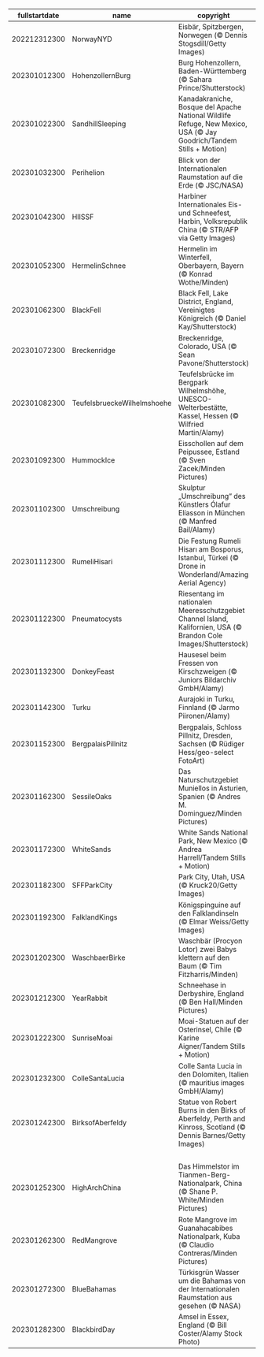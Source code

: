 |fullstartdate|name|copyright|title|image|
|--|--|--|--|--|
202212312300|NorwayNYD|Eisbär, Spitzbergen, Norwegen (© Dennis Stogsdill/Getty Images)|Nickerchen am Nordpol|![](/de-DE/2023/01/202212312300NorwayNYD.jpg)|
202301012300|HohenzollernBurg|Burg Hohenzollern, Baden-Württemberg (© Sahara Prince/Shutterstock)|Eine Burg wie aus dem Märchen|![](/de-DE/2023/01/202301012300HohenzollernBurg.jpg)|
202301022300|SandhillSleeping|Kanadakraniche, Bosque del Apache National Wildlife Refuge, New Mexico, USA (© Jay Goodrich/Tandem Stills + Motion)|Wer döst denn da?|![](/de-DE/2023/01/202301022300SandhillSleeping.jpg)|
202301032300|Perihelion|Blick von der Internationalen Raumstation auf die Erde (© JSC/NASA)|So nah und doch so fern|![](/de-DE/2023/01/202301032300Perihelion.jpg)|
202301042300|HIISSF|Harbiner Internationales Eis- und Schneefest, Harbin, Volksrepublik China (© STR/AFP via Getty Images)|Stadt aus Eis|![](/de-DE/2023/01/202301042300HIISSF.jpg)|
202301052300|HermelinSchnee|Hermelin im Winterfell, Oberbayern, Bayern (© Konrad Wothe/Minden)|Gut getarnt jagt es sich besser|![](/de-DE/2023/01/202301052300HermelinSchnee.jpg)|
202301062300|BlackFell|Black Fell, Lake District, England, Vereinigtes Königreich (© Daniel Kay/Shutterstock)|Was ist ein „Fell“?|![](/de-DE/2023/01/202301062300BlackFell.jpg)|
202301072300|Breckenridge|Breckenridge, Colorado, USA (© Sean Pavone/Shutterstock)|Winter in Colorado|![](/de-DE/2023/01/202301072300Breckenridge.jpg)|
202301082300|TeufelsbrueckeWilhelmshoehe|Teufelsbrücke im Bergpark Wilhelmshöhe, UNESCO-Welterbestätte, Kassel, Hessen (© Wilfried Martin/Alamy)|Teil eines Welterbes|![](/de-DE/2023/01/202301082300TeufelsbrueckeWilhelmshoehe.jpg)|
202301092300|HummockIce|Eisschollen auf dem Peipussee, Estland (© Sven Zacek/Minden Pictures)|Wenn Eis Kunst imitiert|![](/de-DE/2023/01/202301092300HummockIce.jpg)|
202301102300|Umschreibung|Skulptur „Umschreibung“ des Künstlers Ólafur Elíasson in München (© Manfred Bail/Alamy)|Wohin führt diese Treppe?|![](/de-DE/2023/01/202301102300Umschreibung.jpg)|
202301112300|RumeliHisari|Die Festung Rumeli Hisarı am Bosporus, Istanbul, Türkei (© Drone in Wonderland/Amazing Aerial Agency)|Wo zwei Kontinente aufeinandertreffen|![](/de-DE/2023/01/202301112300RumeliHisari.jpg)|
202301122300|Pneumatocysts|Riesentang im nationalen Meeresschutzgebiet Channel Island, Kalifornien, USA (© Brandon Cole Images/Shutterstock)|Riesentang|![](/de-DE/2023/01/202301122300Pneumatocysts.jpg)|
202301132300|DonkeyFeast|Hausesel beim Fressen von Kirschzweigen (© Juniors Bildarchiv GmbH/Alamy)|Ein Tag für die Esel|![](/de-DE/2023/01/202301132300DonkeyFeast.jpg)|
202301142300|Turku|Aurajoki in Turku, Finnland (© Jarmo Piironen/Alamy)|Aurajoki in Turku|![](/de-DE/2023/01/202301142300Turku.jpg)|
202301152300|BergpalaisPillnitz|Bergpalais, Schloss Pillnitz, Dresden, Sachsen (© Rüdiger Hess/geo-select FotoArt)|Schloss Pillnitz|![](/de-DE/2023/01/202301152300BergpalaisPillnitz.jpg)|
202301162300|SessileOaks|Das Naturschutzgebiet Muniellos in Asturien, Spanien (© Andres M. Dominguez/Minden Pictures)|Die Magie der Bäume|![](/de-DE/2023/01/202301162300SessileOaks.jpg)|
202301172300|WhiteSands|White Sands National Park, New Mexico (© Andrea Harrell/Tandem Stills + Motion)|Das größte Gipsdünenfeld der Welt|![](/de-DE/2023/01/202301172300WhiteSands.jpg)|
202301182300|SFFParkCity|Park City, Utah, USA (© Kruck20/Getty Images)|Wolken tanzen über Sundance|![](/de-DE/2023/01/202301182300SFFParkCity.jpg)|
202301192300|FalklandKings|Königspinguine auf den Falklandinseln (© Elmar Weiss/Getty Images)|Königspinguine|![](/de-DE/2023/01/202301192300FalklandKings.jpg)|
202301202300|WaschbaerBirke|Waschbär (Procyon Lotor) zwei Babys klettern auf den Baum (© Tim Fitzharris/Minden)|Wenn nur eine Umarmung genügt|![](/de-DE/2023/01/202301202300WaschbaerBirke.jpg)|
202301212300|YearRabbit|Schneehase in Derbyshire, England (© Ben Hall/Minden Pictures)|Sprung ins neue Mondjahr|![](/de-DE/2023/01/202301212300YearRabbit.jpg)|
202301222300|SunriseMoai|Moai-Statuen auf der Osterinsel, Chile (© Karine Aigner/Tandem Stills + Motion)|Moai-Statuen|![](/de-DE/2023/01/202301222300SunriseMoai.jpg)|
202301232300|ColleSantaLucia|Colle Santa Lucia in den Dolomiten, Italien (© mauritius images GmbH/Alamy)|Postkartenidylle in den Alpen|![](/de-DE/2023/01/202301232300ColleSantaLucia.jpg)|
202301242300|BirksofAberfeldy|Statue von Robert Burns in den Birks of Aberfeldy, Perth and Kinross, Scotland (© Dennis Barnes/Getty Images)|Ein Fest für den Schottischen Dichter|![](/de-DE/2023/01/202301242300BirksofAberfeldy.jpg)|
||||![](/de-DE/2023/01/.jpg)|
202301252300|HighArchChina|Das Himmelstor im Tianmen-Berg-Nationalpark, China (© Shane P. White/Minden Pictures)|Treppe zum Himmel|![](/de-DE/2023/01/202301252300HighArchChina.jpg)|
202301262300|RedMangrove|Rote Mangrove im Guanahacabibes Nationalpark, Kuba (© Claudio Contreras/Minden Pictures)|Hoch lebe die mächtige Mangrove!|![](/de-DE/2023/01/202301262300RedMangrove.jpg)|
202301272300|BlueBahamas|Türkisgrün Wasser um die Bahamas von der Internationalen Raumstation aus gesehen (© NASA)|Wenn das Leben Kunst imitiert|![](/de-DE/2023/01/202301272300BlueBahamas.jpg)|
202301282300|BlackbirdDay|Amsel in Essex, England (© Bill Coster/Alamy Stock Photo)|Was verbindet Amseln mit Winter?|![](/de-DE/2023/01/202301282300BlackbirdDay.jpg)|
